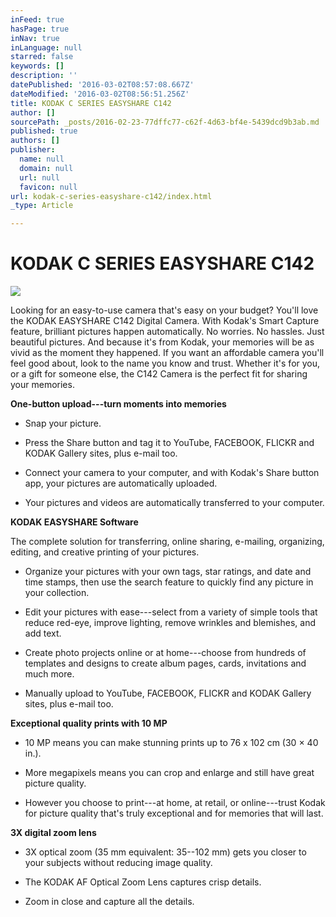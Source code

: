 ```yaml
---
inFeed: true
hasPage: true
inNav: true
inLanguage: null
starred: false
keywords: []
description: ''
datePublished: '2016-03-02T08:57:08.667Z'
dateModified: '2016-03-02T08:56:51.256Z'
title: KODAK C SERIES EASYSHARE C142
author: []
sourcePath: _posts/2016-02-23-77dffc77-c62f-4d63-bf4e-5439dcd9b3ab.md
published: true
authors: []
publisher:
  name: null
  domain: null
  url: null
  favicon: null
url: kodak-c-series-easyshare-c142/index.html
_type: Article

---
```

# KODAK C SERIES EASYSHARE C142
![](https://the-grid-user-content.s3-us-west-2.amazonaws.com/0fd4bffe-81cb-4a6e-a8ee-e7909206c383.jpg)

Looking for an easy-to-use camera that's easy on your budget? You'll love the KODAK EASYSHARE C142 Digital Camera. With Kodak's Smart Capture feature, brilliant pictures happen automatically. No worries. No hassles. Just beautiful pictures. And because it's from Kodak, your memories will be as vivid as the moment they happened. If you want an affordable camera you'll feel good about, look to the name you know and trust. Whether it's for you, or a gift for someone else, the C142 Camera is the perfect fit for sharing your memories.

**One-button upload---turn moments into memories**

- Snap your picture.

- Press the Share button and tag it to YouTube, FACEBOOK, FLICKR and KODAK Gallery sites, plus e-mail too.

- Connect your camera to your computer, and with Kodak's Share button app, your pictures are automatically uploaded.

- Your pictures and videos are automatically transferred to your computer.

**KODAK EASYSHARE Software**

The complete solution for transferring, online sharing, e-mailing, organizing, editing, and creative printing of your pictures.

- Organize your pictures with your own tags, star ratings, and date and time stamps, then use the search feature to quickly find any picture in your collection.

- Edit your pictures with ease---select from a variety of simple tools that reduce red-eye, improve lighting, remove wrinkles and blemishes, and add text.

- Create photo projects online or at home---choose from hundreds of templates and designs to create album pages, cards, invitations and much more.

- Manually upload to YouTube, FACEBOOK, FLICKR and KODAK Gallery sites, plus e-mail too.

**Exceptional quality prints with 10 MP**

- 10 MP means you can make stunning prints up to 76 x 102 cm (30 × 40 in.).

- More megapixels means you can crop and enlarge and still have great picture quality.

- However you choose to print---at home, at retail, or online---trust Kodak for picture quality that's truly exceptional and for memories that will last.

**3X digital zoom lens**

- 3X optical zoom (35 mm equivalent: 35--102 mm) gets you closer to your subjects without reducing image quality.

- The KODAK AF Optical Zoom Lens captures crisp details.

- Zoom in close and capture all the details.